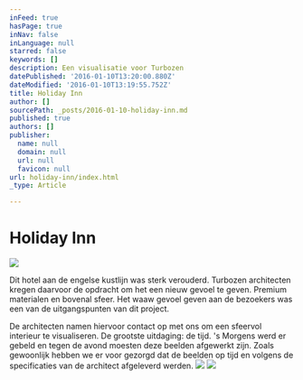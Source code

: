 ```yaml
---
inFeed: true
hasPage: true
inNav: false
inLanguage: null
starred: false
keywords: []
description: Een visualisatie voor Turbozen
datePublished: '2016-01-10T13:20:00.880Z'
dateModified: '2016-01-10T13:19:55.752Z'
title: Holiday Inn
author: []
sourcePath: _posts/2016-01-10-holiday-inn.md
published: true
authors: []
publisher:
  name: null
  domain: null
  url: null
  favicon: null
url: holiday-inn/index.html
_type: Article

---
```

# Holiday Inn
![](https://s3-us-west-2.amazonaws.com/the-grid-img/p/463533228d3bc91524026111b3b3c8d2e0064646.jpg)

Dit hotel aan de engelse kustlijn was sterk verouderd. Turbozen architecten kregen daarvoor de opdracht om het een nieuw gevoel te geven. Premium materialen en bovenal sfeer. Het waaw gevoel geven aan de bezoekers was een van de uitgangspunten van dit project.

De architecten namen hiervoor contact op met ons om een sfeervol interieur te visualiseren. De grootste uitdaging: de tijd. 's Morgens werd er gebeld en tegen de avond moesten deze beelden afgewerkt zijn. Zoals gewoonlijk hebben we er voor gezorgd dat de beelden op tijd en volgens de specificaties van de architect afgeleverd werden.
![](https://s3-us-west-2.amazonaws.com/the-grid-img/p/665d8c64436652fcdf277755cb1b9cc2f6363684.jpg)
![](https://s3-us-west-2.amazonaws.com/the-grid-img/p/10008a5ca89ef870d2cb2e9dbc6975b40878ddad.jpg)